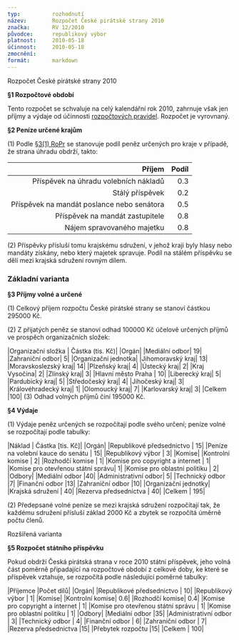 ```yaml
---
typ:          rozhodnutí
název:        Rozpočet České pirátské strany 2010
značka:       RV 12/2010
původce:      republikový výbor
platnost:     2010-05-18
účinnost:     2010-05-18
zmocnění:     
formát:       markdown
---
```


Rozpočet České pirátské strany 2010

**§1 Rozpočtové období**

Tento rozpočet se schvaluje na celý kalendářní rok 2010, zahrnuje však jen příjmy a výdaje od účinnosti [rozpočtových pravidel](http://www.pirati.cz/rules/ropr). Rozpočet je vyrovnaný.

**§2 Peníze určené krajům**

(1) Podle [§3(1) RoPr](http://www.pirati.cz/rules/ropr#ucelove_urceni) se stanovuje podíl peněz určených pro kraje v případě, že strana úhradu obdrží, takto:

|**Příjem**|	 **Podíl**|
|---:|---:|
|Příspěvek na úhradu volebních nákladů|	 0.3|
|Stálý příspěvek|	 0.2|
|Příspěvek na mandát poslance nebo senátora|	 0.5|
|Příspěvek na mandát zastupitele|	 0.8|
|Nájem spravovaného majetku|	 0.8|

(2) Příspěvky přísluší tomu krajskému sdružení, v jehož kraji byly hlasy nebo mandáty získány, nebo který majetek spravuje. Podíl na stálém příspěvku se dělí mezi krajská sdružení rovným dílem.

### Základní varianta

**§3 Příjmy volné a určené**

(1) Celkový příjem rozpočtu České pirátské strany se stanoví částkou 295000 Kč.

(2) Z přijatých peněz se stanoví odhad 100000 Kč účelově určených příjmů ve prospěch organizačních složek:

|Organizační složka	| Částka (tis. Kč)|
|Orgán|
|Mediální odbor|	 19|
|Zahraniční odbor|	 5|
|Organizační jednotka|
|Jihomoravský kraj|	 13|
|Moravskoslezský kraj|	 14|
|Plzeňský kraj|	 4|
|Ústecký kraj|	 2|
|Kraj Vysočina|	 2|
|Zlínský kraj|	 3|
|Hlavní město Praha	| 10|
|Liberecký kraj|	 5|
|Pardubický kraj|	 5|
|Středočeský kraj|	 4|
|Jihočeský kraj|	 3|
|Královéhradecký kraj|	 1|
|Olomoucký kraj|	 7|
|Karlovarský kraj|	 3|
|Celkem	 |100|
(3) Odhad volných příjmů činí 195000 Kč.

**§4 Výdaje**

(1) Výdaje peněz určených se rozpočítají podle svého určení; peníze volné se rozpočítají podle tabulky:

|Náklad	| Částka [tis. Kč]|
|Orgán|
|Republikové předsednictvo	| 15|
|Peníze na volební kauce do senátu	| 15|
|Republikový výbor	| 3|
|Komise|
|Kontrolní komise	| 2|
|Rozhodčí komise	| 1|
|Komise pro copyright a internet	| 1|
|Komise pro otevřenou státní správu|	 1|
|Komise pro oblastní politiku	| 2|
|Odbory|
|Mediální odbor	 |40|
|Administrativní odbor|	 5|
|Technický odbor	 |7|
|Finanční odbor	 |13|
|Zahraniční odbor	 |10|
|Organizační jednotky|
|Krajská sdružení	| 40|
|Rezerva předsednictva	| 40|
|Celkem	| 195|

(2) Předepsané volné peníze se mezi krajská sdružení rozpočítají tak, že každému sdružení přísluší základ 2000 Kč a zbytek se rozpočítá úměrně počtu členů.

Rozšířená varianta

**§5 Rozpočet státního příspěvku**

Pokud obdrží Česká pirátská strana v roce 2010 státní příspěvek, jeho volná část poměrně připadající na rozpočtové období z celkové doby, ke které se příspěvek vztahuje, se rozpočítá podle následující poměrné tabulky:

|Příjemce	 |Počet dílů|
|Orgán|
|Republikové předsednictvo	| 10|
|Republikový výbor	| 1|
|Komise|
|Kontrolní komise|	 0.6|
|Rozhodčí komise|	 0.4|
|Komise pro copyright a internet	| 1|
|Komise pro otevřenou státní správu	| 1|
|Komise pro oblastní politiku	| 1|
|Odbory|
|Mediální odbor	 |35|
|Administrativní odbor	| 3|
|Technický odbor	| 4|
|Finanční odbor	| 6|
|Zahraniční odbor	| 7|
|Rezerva předsednictva	 |15|
|Přebytek rozpočtu	 |15|
|Celkem	| 100|

